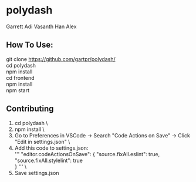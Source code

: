 # polydash

Garrett Adi Vasanth Han Alex

## How To Use:

git clone https://github.com/gartpr/polydash/ \
cd polydash \
npm install \
cd frontend \
npm install \
npm start

## Contributing

1. cd polydash \
2. npm install \
3. Go to Preferences in VSCode -> Search "Code Actions on Save" -> Click "Edit in settings.json" \
4. Add this code to settings.json: \
   ''' "editor.codeActionsOnSave": {
   "source.fixAll.eslint": true,
   "source.fixAll.stylelint": true  
   } ''' \
5. Save settings.json
